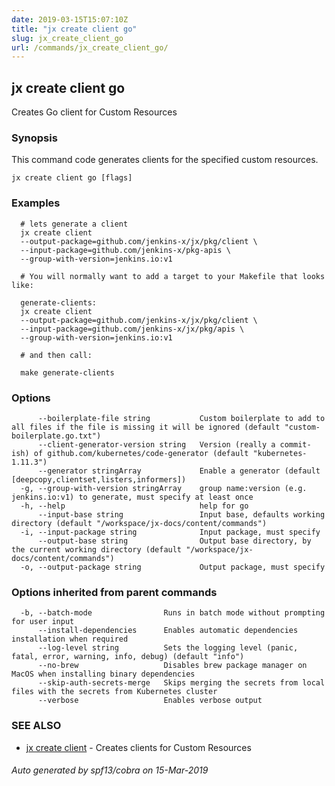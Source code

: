 ```yaml
---
date: 2019-03-15T15:07:10Z
title: "jx create client go"
slug: jx_create_client_go
url: /commands/jx_create_client_go/
---
```

## jx create client go

Creates Go client for Custom Resources

### Synopsis

This command code generates clients for the specified custom resources.

```
jx create client go [flags]
```

### Examples

```
  # lets generate a client
  jx create client
  --output-package=github.com/jenkins-x/jx/pkg/client \
  --input-package=github.com/jenkins-x/pkg-apis \
  --group-with-version=jenkins.io:v1
  
  # You will normally want to add a target to your Makefile that looks like:
  
  generate-clients:
  jx create client
  --output-package=github.com/jenkins-x/jx/pkg/client \
  --input-package=github.com/jenkins-x/jx/pkg/apis \
  --group-with-version=jenkins.io:v1
  
  # and then call:
  
  make generate-clients
```

### Options

```
      --boilerplate-file string           Custom boilerplate to add to all files if the file is missing it will be ignored (default "custom-boilerplate.go.txt")
      --client-generator-version string   Version (really a commit-ish) of github.com/kubernetes/code-generator (default "kubernetes-1.11.3")
      --generator stringArray             Enable a generator (default [deepcopy,clientset,listers,informers])
  -g, --group-with-version stringArray    group name:version (e.g. jenkins.io:v1) to generate, must specify at least once
  -h, --help                              help for go
      --input-base string                 Input base, defaults working directory (default "/workspace/jx-docs/content/commands")
  -i, --input-package string              Input package, must specify
      --output-base string                Output base directory, by the current working directory (default "/workspace/jx-docs/content/commands")
  -o, --output-package string             Output package, must specify
```

### Options inherited from parent commands

```
  -b, --batch-mode                Runs in batch mode without prompting for user input
      --install-dependencies      Enables automatic dependencies installation when required
      --log-level string          Sets the logging level (panic, fatal, error, warning, info, debug) (default "info")
      --no-brew                   Disables brew package manager on MacOS when installing binary dependencies
      --skip-auth-secrets-merge   Skips merging the secrets from local files with the secrets from Kubernetes cluster
      --verbose                   Enables verbose output
```

### SEE ALSO

* [jx create client](/commands/jx_create_client/)	 - Creates clients for Custom Resources

###### Auto generated by spf13/cobra on 15-Mar-2019
